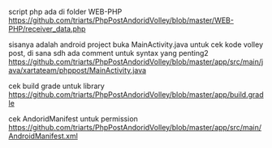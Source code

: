 script php ada di folder WEB-PHP
https://github.com/triarts/PhpPostAndoridVolley/blob/master/WEB-PHP/receiver_data.php

sisanya adalah android project
buka MainActivity.java untuk cek kode volley post, di sana sdh ada comment untuk syntax yang penting2
https://github.com/triarts/PhpPostAndoridVolley/blob/master/app/src/main/java/xartateam/phppost/MainActivity.java

cek build grade untuk library
https://github.com/triarts/PhpPostAndoridVolley/blob/master/app/build.gradle

cek AndoridManifest untuk permission
https://github.com/triarts/PhpPostAndoridVolley/blob/master/app/src/main/AndroidManifest.xml

